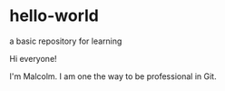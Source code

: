 # hello-world
a basic repository for learning

Hi everyone!

I'm Malcolm. I am one the way to be professional in Git.

